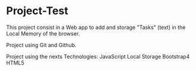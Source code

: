 # Project-Test

This project consist in a Web app to add and storage "Tasks" (text) in the Local Memory of the browser.

Project using Git and Github.

Project using the nexts Technologies:
JavaScript
Local Storage
Bootstrap4
HTML5
